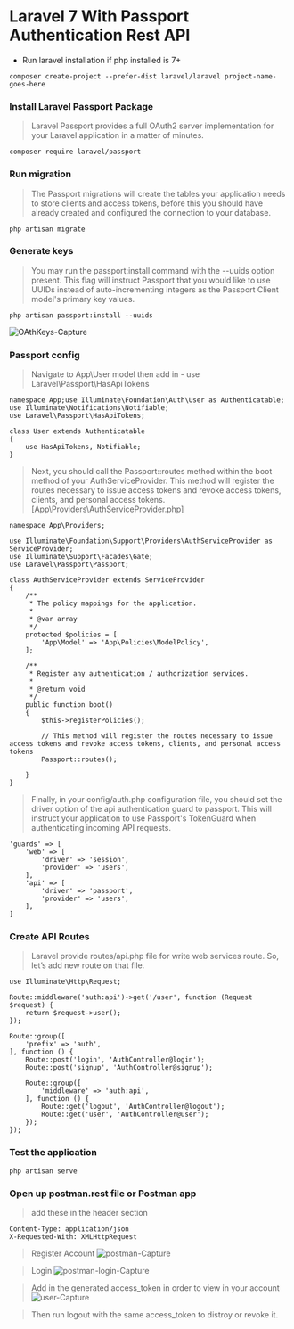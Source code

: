 # Laravel 7 With Passport Authentication Rest API

- Run laravel installation if php installed is 7+
```
composer create-project --prefer-dist laravel/laravel project-name-goes-here
```

### Install Laravel Passport Package
> Laravel Passport provides a full OAuth2 server implementation for your Laravel application in a matter of minutes.
```
composer require laravel/passport
```

### Run migration
> The Passport migrations will create the tables your application needs to store clients and access tokens, before this you should have already created and configured the connection to your database.
```
php artisan migrate
```

### Generate keys
> You may run the passport:install command with the --uuids option present. This flag will instruct Passport that you would like to use UUIDs instead of auto-incrementing integers as the Passport Client model's primary key values.
```
php artisan passport:install --uuids
```
![OAthKeys-Capture](https://user-images.githubusercontent.com/47104485/90283248-2368de00-de70-11ea-83a7-ed2ee4e0690c.PNG)

### Passport config
> Navigate to App\User model then add in - use Laravel\Passport\HasApiTokens
```
namespace App;use Illuminate\Foundation\Auth\User as Authenticatable;
use Illuminate\Notifications\Notifiable;
use Laravel\Passport\HasApiTokens;

class User extends Authenticatable
{
    use HasApiTokens, Notifiable;
}
```
> Next, you should call the Passport::routes method within the boot method of your AuthServiceProvider. This method will register the routes necessary to issue access tokens and revoke access tokens, clients, and personal access tokens. [App\Providers\AuthServiceProvider.php]
```
namespace App\Providers;

use Illuminate\Foundation\Support\Providers\AuthServiceProvider as ServiceProvider;
use Illuminate\Support\Facades\Gate;
use Laravel\Passport\Passport;

class AuthServiceProvider extends ServiceProvider
{
    /**
     * The policy mappings for the application.
     *
     * @var array
     */
    protected $policies = [
        'App\Model' => 'App\Policies\ModelPolicy',
    ];

    /**
     * Register any authentication / authorization services.
     *
     * @return void
     */
    public function boot()
    {
        $this->registerPolicies();

        // This method will register the routes necessary to issue access tokens and revoke access tokens, clients, and personal access tokens
        Passport::routes();

    }
}
```
> Finally, in your config/auth.php configuration file, you should set the driver option of the api authentication guard to passport. This will instruct your application to use Passport's TokenGuard when authenticating incoming API requests.
```
'guards' => [
    'web' => [
        'driver' => 'session',
        'provider' => 'users',
    ],
    'api' => [
        'driver' => 'passport',
        'provider' => 'users',
    ],
]
```

### Create API Routes
>  Laravel provide routes/api.php file for write web services route. So, let’s add new route on that file.
```
use Illuminate\Http\Request;

Route::middleware('auth:api')->get('/user', function (Request $request) {
    return $request->user();
});

Route::group([
    'prefix' => 'auth',
], function () {
    Route::post('login', 'AuthController@login');
    Route::post('signup', 'AuthController@signup');

    Route::group([
        'middleware' => 'auth:api',
    ], function () {
        Route::get('logout', 'AuthController@logout');
        Route::get('user', 'AuthController@user');
    });
});
```

### Test the application
```
php artisan serve
```

### Open up postman.rest file or Postman app
> add these in the header section
```
Content-Type: application/json
X-Requested-With: XMLHttpRequest
```
> Register Account
![postman-Capture](https://user-images.githubusercontent.com/47104485/90283284-39769e80-de70-11ea-9ab6-c89f6b37f165.PNG)

> Login
![postman-login-Capture](https://user-images.githubusercontent.com/47104485/90283330-53b07c80-de70-11ea-922e-384d72ada3e0.PNG)

> Add in the generated access_token in order to view in your account
![user-Capture](https://user-images.githubusercontent.com/47104485/90283398-7478d200-de70-11ea-9150-0180747c14f4.PNG)

> Then run logout with the same access_token to distroy or revoke it.